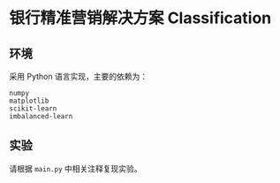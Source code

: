 # 银行精准营销解决方案 Classification

## 环境

采用 Python 语言实现，主要的依赖为：

```
numpy
matplotlib
scikit-learn
imbalanced-learn
```

## 实验

请根据 `main.py` 中相关注释复现实验。